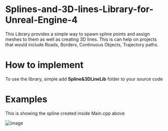 # Splines-and-3D-lines-Library-for-Unreal-Engine-4
This Library provides a simple way to spawn spline points and assign meshes to them as well as creating 3D lines. This is can help on projects that would include Roads, Borders, Continuous Objects, Trajectory paths.

# How to implement
To use the library, simple add **Spline&3DLineLib** folder to your source code

# Examples
This is showing the spline created inside Main.cpp above

![image](https://user-images.githubusercontent.com/76963708/211177926-64ee84f0-7e83-4f46-9ea7-238cab8607ac.png)

